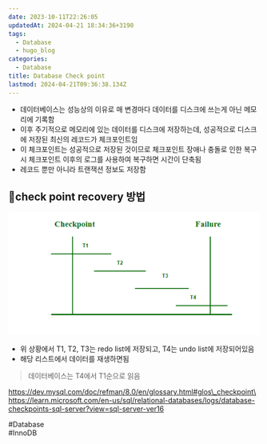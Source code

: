 ```yaml
---
date: 2023-10-11T22:26:05
updatedAt: 2024-04-21 18:34:36+3190
tags:
  - Database
  - hugo_blog
categories:
  - Database
title: Database Check point
lastmod: 2024-04-21T09:36:38.134Z
---
```

* 데이터베이스는 성능상의 이유로 매 변경마다 데이터를 디스크에 쓰는게 아닌 메모리에 기록함
* 이후 주기적으로 메모리에 있는 데이터를 디스크에 저장하는데, 성공적으로 디스크에 저장된 최신의 레코드가 체크포인트임
* 이 체크포인트는 성공적으로 저장된 것이므로 체크포인트 장애나 충돌로 인한 복구시 체크포인트 이후의 로그를 사용하여 복구하면 시간이 단축됨
* 레코드 뿐만 아니라 트랜잭션 정보도 저장함

## check point recovery 방법

![Pasted image 20231011230739](/image/real-resource-image/Pasted%20image%2020231011230739.png)

* 위 상황에서 T1, T2, T3는 redo list에 저장되고, T4는 undo list에 저장되어있음
* 해당 리스트에서 데이터를 재생하면됨

> 데이터베이스는 T4에서 T1순으로 읽음

https://dev.mysql.com/doc/refman/8.0/en/glossary.html#glos\_checkpoint\
https://learn.microsoft.com/en-us/sql/relational-databases/logs/database-checkpoints-sql-server?view=sql-server-ver16

\#Database\
\#InnoDB
